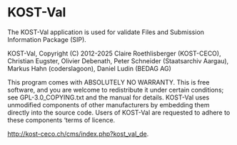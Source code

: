 KOST-Val
========

The KOST-Val application is used for validate Files and 
Submission Information Package (SIP).

KOST-Val, Copyright (C) 2012-2025 Claire Roethlisberger (KOST-CECO), 
Christian Eugster, Olivier Debenath, Peter Schneider (Staatsarchiv Aargau),
Markus Hahn (coderslagoon), Daniel Ludin (BEDAG AG)

This program comes with ABSOLUTELY NO WARRANTY.
This is free software, and you are welcome to redistribute it under 
certain conditions; see GPL-3.0_COPYING.txt and the manual for details.
KOST-Val uses unmodified components of other manufacturers by embedding them 
directly into the source code. Users of KOST-Val are requested to adhere to 
these components ‘terms of licence.

http://kost-ceco.ch/cms/index.php?kost_val_de. 

